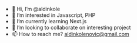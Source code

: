 - 👋 Hi, I’m @aldinkole
- 👀 I’m interested in Javascript, PHP
- 🌱 I’m currently learning Next.js
- 💞️ I’m looking to collaborate on interesting project
- 📫 How to reach me? aldinkolenovic@gmail.com

<!---
aldinkole/aldinkole is a ✨ special ✨ repository because its `README.md` (this file) appears on your GitHub profile.
You can click the Preview link to take a look at your changes.
--->
